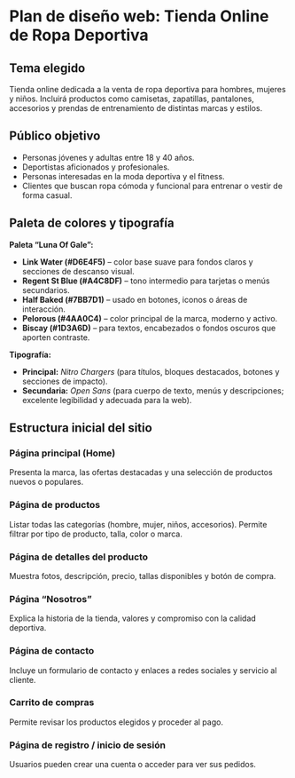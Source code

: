 # Plan de diseño web: Tienda Online de Ropa Deportiva

## Tema elegido
Tienda online dedicada a la venta de ropa deportiva para hombres, mujeres y niños. Incluirá productos como camisetas, zapatillas, pantalones, accesorios y prendas de entrenamiento de distintas marcas y estilos.

## Público objetivo
- Personas jóvenes y adultas entre 18 y 40 años.
- Deportistas aficionados y profesionales.
- Personas interesadas en la moda deportiva y el fitness.
- Clientes que buscan ropa cómoda y funcional para entrenar o vestir de forma casual.

## Paleta de colores y tipografía
**Paleta “Luna Of Gale”:**
- **Link Water (#D6E4F5)** – color base suave para fondos claros y secciones de descanso visual.
- **Regent St Blue (#A4C8DF)** – tono intermedio para tarjetas o menús secundarios.
- **Half Baked (#7BB7D1)** – usado en botones, iconos o áreas de interacción.
- **Pelorous (#4AA0C4)** – color principal de la marca, moderno y activo.
- **Biscay (#1D3A6D)** – para textos, encabezados o fondos oscuros que aporten contraste.

**Tipografía:**
- **Principal:** *Nitro Chargers* (para títulos, bloques destacados, botones y secciones de impacto).
- **Secundaria:** *Open Sans* (para cuerpo de texto, menús y descripciones; excelente legibilidad y adecuada para la web).

## Estructura inicial del sitio
### Página principal (Home)
Presenta la marca, las ofertas destacadas y una selección de productos nuevos o populares.

### Página de productos
Listar todas las categorías (hombre, mujer, niños, accesorios). Permite filtrar por tipo de producto, talla, color o marca.

### Página de detalles del producto
Muestra fotos, descripción, precio, tallas disponibles y botón de compra.

### Página “Nosotros”
Explica la historia de la tienda, valores y compromiso con la calidad deportiva.

### Página de contacto
Incluye un formulario de contacto y enlaces a redes sociales y servicio al cliente.

### Carrito de compras
Permite revisar los productos elegidos y proceder al pago.

### Página de registro / inicio de sesión
Usuarios pueden crear una cuenta o acceder para ver sus pedidos.

